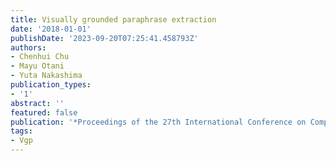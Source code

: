 ```yaml
---
title: Visually grounded paraphrase extraction
date: '2018-01-01'
publishDate: '2023-09-20T07:25:41.458793Z'
authors:
- Chenhui Chu
- Mayu Otani
- Yuta Nakashima
publication_types:
- '1'
abstract: ''
featured: false
publication: '*Proceedings of the 27th International Conference on Computational Linguistics*'
tags:
- Vgp
---
```


